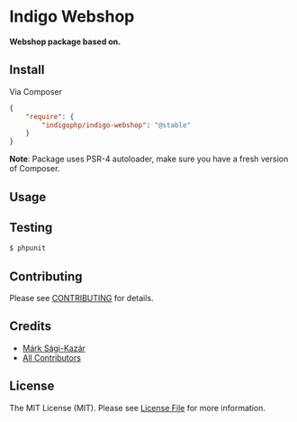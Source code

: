 # Indigo Webshop

**Webshop package based on.**


## Install

Via Composer

``` json
{
    "require": {
        "indigophp/indigo-webshop": "@stable"
    }
}
```

**Note**: Package uses PSR-4 autoloader, make sure you have a fresh version of Composer.


## Usage


## Testing

``` bash
$ phpunit
```


## Contributing

Please see [CONTRIBUTING](https://github.com/indigophp/indigo-webshop/blob/develop/CONTRIBUTING.md) for details.


## Credits

- [Márk Sági-Kazár](https://github.com/sagikazarmark)
- [All Contributors](https://github.com/indigophp/indigo-webshop/contributors)


## License

The MIT License (MIT). Please see [License File](https://github.com/indigophp/indigo-webshop/blob/develop/LICENSE) for more information.
